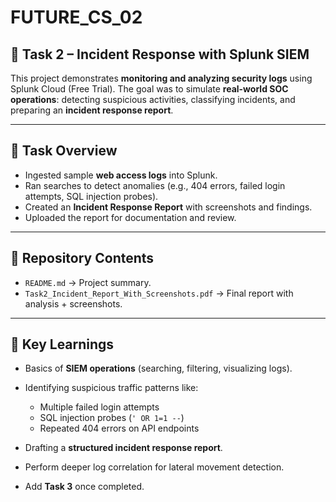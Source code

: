 # FUTURE_CS_02  

## 🔐 Task 2 – Incident Response with Splunk SIEM  

This project demonstrates **monitoring and analyzing security logs** using Splunk Cloud (Free Trial). The goal was to simulate **real-world SOC operations**: detecting suspicious activities, classifying incidents, and preparing an **incident response report**.  

---

## 📖 Task Overview  
- Ingested sample **web access logs** into Splunk.  
- Ran searches to detect anomalies (e.g., 404 errors, failed login attempts, SQL injection probes).  
- Created an **Incident Response Report** with screenshots and findings.  
- Uploaded the report for documentation and review.  

---

## 📂 Repository Contents  
- `README.md` → Project summary.  
- `Task2_Incident_Report_With_Screenshots.pdf` → Final report with analysis + screenshots.  

---

## 📝 Key Learnings  
- Basics of **SIEM operations** (searching, filtering, visualizing logs).  
- Identifying suspicious traffic patterns like:  
  - Multiple failed login attempts  
  - SQL injection probes (`' OR 1=1 --`)  
  - Repeated 404 errors on API endpoints  
- Drafting a **structured incident response report**.  

 
- Perform deeper log correlation for lateral movement detection.  
- Add **Task 3** once completed.  
